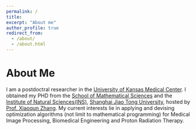 ```yaml
---
permalink: /
title: 
excerpt: "About me"
author_profile: true
redirect_from: 
  - /about/
  - /about.html
---
```

About Me
======
I am a postdoctral researcher in the [University of Kansas Medical Center](https://www.kumc.edu/school-of-medicine/academics/departments/radiation-oncology/research/gao-lab-x19611.html). I obtained my PHD from the [School of Mathematical Sciences](https://math.sjtu.edu.cn/Default/index) and the [Institute of Natural Sciences(INS)](https://ins.sjtu.edu.cn/), [Shanghai Jiao Tong University](https://en.sjtu.edu.cn/), hosted by [Prof. Xiaoqun Zhang](https://math.sjtu.edu.cn/faculty/xqzhang/index.html). My current interests lie in applying and devising optimization algorithms (not limit to mathematical programming) for Medical Image Processing, Biomedical Engineering and Proton Radiation Therapy.
